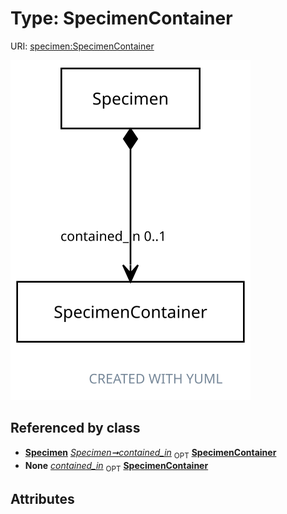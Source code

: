 
# Type: SpecimenContainer




URI: [specimen:SpecimenContainer](https://ccdh.org/specimen/SpecimenContainer)


![img](images/SpecimenContainer.svg)

## Referenced by class

 *  **[Specimen](Specimen.md)** *[Specimen➞contained_in](Specimen_contained_in.md)*  <sub>OPT</sub>  **[SpecimenContainer](SpecimenContainer.md)**
 *  **None** *[contained_in](contained_in.md)*  <sub>OPT</sub>  **[SpecimenContainer](SpecimenContainer.md)**

## Attributes

